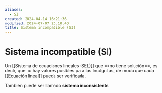 ```yaml
---
aliases:
  - SI
created: 2024-04-14 16:21:36
modified: 2024-07-07 20:10:43
title: Sistema incompatible (SI)
---
```


# Sistema incompatible (SI)

Un [[Sistema de ecuaciones lineales (SEL)]] que ==no tiene solución==, es decir, que no hay valores posibles para las incógnitas, de modo que cada [[Ecuación lineal]] pueda ser verificada.

También puede ser llamado **sistema inconsistente**.

